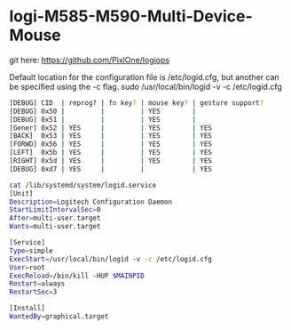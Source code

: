 # logi-M585-M590-Multi-Device-Mouse

git here:
https://github.com/PixlOne/logiops

Default location for the configuration file is /etc/logid.cfg, but another can be specified using the -c flag.
sudo /usr/local/bin/logid -v -c /etc/logid.cfg
```sh
[DEBUG] CID  | reprog? | fn key? | mouse key? | gesture support?
[DEBUG] 0x50 |         |         | YES        | 
[DEBUG] 0x51 |         |         | YES        | 
[Gener] 0x52 | YES     |         | YES        | YES
[BACK]  0x53 | YES     |         | YES        | YES
[FORWD] 0x56 | YES     |         | YES        | YES
[LEFT]  0x5b | YES     |         | YES        | YES
[RIGHT] 0x5d | YES     |         | YES        | YES
[DEBUG] 0xd7 | YES     |         |            | YES
```

```sh
cat /lib/systemd/system/logid.service
[Unit]
Description=Logitech Configuration Daemon
StartLimitIntervalSec=0
After=multi-user.target
Wants=multi-user.target

[Service]
Type=simple
ExecStart=/usr/local/bin/logid -v -c /etc/logid.cfg
User=root
ExecReload=/bin/kill -HUP $MAINPID
Restart=always
RestartSec=3

[Install]
WantedBy=graphical.target
```
